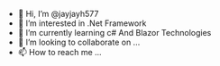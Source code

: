 - 👋 Hi, I’m @jayjayh577
- 👀 I’m interested in .Net Framework
- 🌱 I’m currently learning c# And Blazor Technologies
- 💞️ I’m looking to collaborate on ...
- 📫 How to reach me ...

<!---
jayjayh577/jayjayh577 is a ✨ special ✨ repository because its `README.md` (this file) appears on your GitHub profile.
You can click the Preview link to take a look at your changes.
--->
